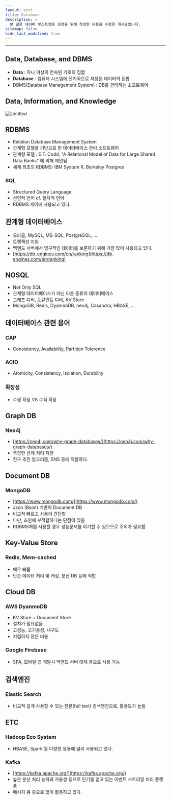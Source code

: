 ```yaml
---
layout: post
title: Database
description: >
  본 글은 네이버 부스트캠프 과정을 위해 작성한 내용을 수정한 게시글입니다.
sitemap: false
hide_last_modified: true
---
```


---

## Data, Database, and DBMS

- **Data** : 하나 이상의 연속된 기호의 집합
- **Database** : 컴퓨터 시스템에 전기적으로 저장된 데이터의 집합
- DBMS(Database Management System) : DB를 관리하는 소프트웨어

## Data, Information, and Knowledge

![Untitled](https://s3-us-west-2.amazonaws.com/secure.notion-static.com/7a66dc82-f613-460e-8607-1b90a51d4657/Untitled.png)

## RDBMS

- Relation Database Management System
- 관계형 모델을 기반으로 한 데이터베이스 관리 소프트웨어
- 관계형 모델 : E.F. Codd, "A Relational Model of Data for Large Shared Data Banks" 에 의해 제안됨
- 세계 최초의 RDBMS: IBM System R, Berkeley Postgres

### SQL

- Structured Query Language
- 선언적 언어 cf. 절차적 언어
- RDBMS 제어에 사용되고 있다.

## 관계형 데이터베이스

- 오라클, MySQL, MS-SQL, PostgreSQL, ...
- 트랜잭션 지원
- 백엔드 서버에서 영구적인 데이터를 보존하기 위해 가장 많이 사용되고 있다.
- [https://db-engines.com/en/ranking](https://db-engines.com/en/ranking)

## **NOSQL**

- Not Only SQL
- 관계형 데이터베이스가 아닌 다른 종류의 데이터베이스
- 그래프 디비, 도큐먼트 디비, KV Store
- MongoDB, Redis, DyanmoDB, neo4j, Casandra, HBASE, ...

## **데이터베이스 관련 용어**

### **CAP**

- Consistency, Availability, Partition Tolerence

### **ACID**

- Atomicity, Consistency, Isolation, Durability

### **확장성**

- 수평 확장 VS 수직 확장

## **Graph DB**

### **Neo4j**

- [https://neo4j.com/why-graph-databases/](https://neo4j.com/why-graph-databases/)
- 복잡한 관계 처리 지원
- 친구 추천 알고리즘, SNS 등에 적합하다.

## **Document DB**

### **MongoDB**

- [https://www.mongodb.com/](https://www.mongodb.com/)
- Json (Bson) 기반의 Document DB
- 비교적 빠르고 사용이 간단함
- 다만, 조인에 부적합하다는 단점이 있음
- RDBMS처럼 사용할 경우 성능문제를 야기할 수 있으므로 주의가 필요함

## **Key-Value Store**

### **Redis, Mem-cached**

- 매우 빠름
- 단순 데이터 처리 및 캐싱, 분산 DB 등에 적합

## **Cloud DB**

### **AWS DyanmoDB**

- KV Store + Document Store
- 설치가 필요없음
- 고성능, 고가용성, 내구도
- 저렴하지 않은 비용

### **Google Firebase**

- SPA, 모바일 앱 개발시 백엔드 서버 대체 용으로 사용 가능

## 검색엔진

### **Elastic Search**

- 비교적 쉽게 사용할 수 있는 전문(full text) 검색엔진으로, 활용도가 높음

## **ETC**

### **Hadoop Eco System**

- HBASE, Spark 등 다양한 응용에 널리 사용되고 있다.

### **Kafka**

- [https://kafka.apache.org/](https://kafka.apache.org/)
- 높은 분산 처리 능력과 가용성 등으로 인기를 얻고 있는 이벤트 스트리밍 처리 플랫폼
- 메시지 큐 등으로 많이 활용하고 있다.
